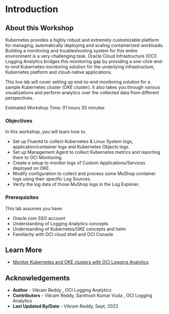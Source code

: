 # Introduction

## About this Workshop
Kubernetes provides a highly robust and extremely customizable platform for managing, automatically deploying and scaling containerized workloads. Building a monitoring and troubleshooting system for this entire environment is a very challenging task. Oracle Cloud Infrastructure (OCI) Logging Analytics bridges this monitoring gap by providing a one-click end-to-end Kubernetes monitoring solution for the underlying infrastructure, Kubernetes platform and cloud-native applications.

This live lab will cover setting up end-to-end monitoring solution for a sample Kubernetes cluster (OKE cluster). It also takes you through various visualizations and perform analytics over the collected data from different perspectives.

Estimated Workshop Time: 01 hours 30 minutes

### Objectives

In this workshop, you will learn how to:

* Set up Fluentd to collect Kubernetes & Linux System logs, application/container logs and Kubernetes Objects logs.
* Set up Management Agent to collect Kubernetes metrics and reporting them to OCI Monitoring.
* Create a setup to monitor logs of Custom Applications/Services deployed on OKE.
* Modify configuration to collect and process some MuShop container logs using their specific Log Sources.
* Verify the log data of those MuShop logs in the Log Explorer.


### Prerequisites

This lab assumes you have:

* Oracle.com SSO account
* Understanding of Logging Analytics concepts
* Understanding of Kubernetes/OKE concepts and helm
* Familiarity with OCI cloud shell and OCI Console


## Learn More

* [Monitor Kubernetes and OKE clusters with OCI Logging Analytics](https://docs.oracle.com/en/solutions/kubernetes-oke-logging-analytics/index.html)

## Acknowledgements
* **Author** - Vikram Reddy , OCI Logging Analytics
* **Contributors** -  Vikram Reddy, Santhosh Kumar Vuda , OCI Logging Analytics
* **Last Updated By/Date** - Vikram Reddy, Sept, 2022
